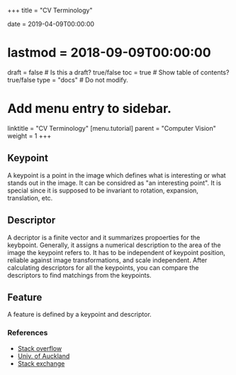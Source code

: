 +++
title = "CV Terminology"

date = 2019-04-09T00:00:00
# lastmod = 2018-09-09T00:00:00

draft = false  # Is this a draft? true/false
toc = true  # Show table of contents? true/false
type = "docs"  # Do not modify.

# Add menu entry to sidebar.
linktitle = "CV Terminology"
[menu.tutorial]
  parent = "Computer Vision"
  weight = 1
+++


## Keypoint

A keypoint is a point in the image which defines what is interesting or what stands out in the image. It can be considred as "an interesting point". It is special since it is supposed to be invariant to rotation, expansion, translation, etc.

## Descriptor

A decriptor is a finite vector and it summarizes propoerties for the keybpoint. Generally, it assigns a numerical description to the area of the image the keypoint refers to. It has to be independent of keypoint position, reliable against image transformations, and scale independent. After calculating descriptors for all the keypoints, you can compare the descriptors to find matchings from the keypoints.

## Feature
A feature is defined by a keypoint and descriptor.


### References
* [Stack overflow](https://stackoverflow.com/questions/29133085/what-are-keypoints-in-image-processing)
* [Univ. of Auckland](https://www.cs.auckland.ac.nz/~rklette/CCV-Dalian/pdfs/E02_Features.pdf)
* [Stack exchange](https://dsp.stackexchange.com/questions/10423/why-do-we-use-keypoint-descriptors)
